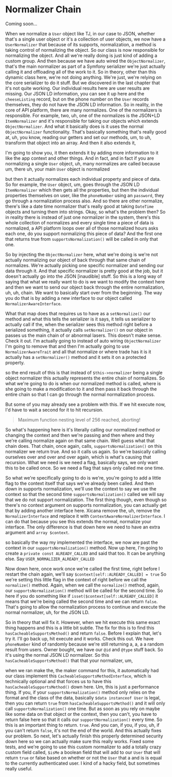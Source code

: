 # Normalizer Chain

Coming soon...

When we normalize a `User` object like TJ, in our case to JSON, whether that's a single
user object or it's a collection of user objects, we now have a `UserNormalizer` that
because of its supports, normalization, a method is taking control of normalizing the
object. So our class is now responsible for normalizing the object. And all we're
really doing is just kind of adding a custom group. And then because we have auto
wired the `ObjectNormalizer`, that's the main normalizer as part of a Symfony
serializer we're just actually calling it and offloading all of the work to it. So in
theory, other than this dynamic class here, we're not doing anything. We're just,
we're relying on the core serializer to do it stuff. But we discovered in the last
chapter that it's not quite working. Our individual results here are user results are
missing. Our JSON LD information, you can see it up here and the `cheeseListing`
record, but on the phone number on the `User` records themselves, they do not have the
JSON LD information. So in reality, in the core of API platform, there are many
normalizes. One of the normalizers is responsible. For example, two, uh, one
of the normalizes is the JSON+LD `ItemNormalizer` and it's responsible for taking our
objects which extends `ObjectNormalizer`. And what it basically does is it uses the
normal `ObjectNormalizer` functionality. That's basically something that's really good
at, uh, you know, reading our getters and set our methods, um, to uh, transform that
object into an array. And then it also extends it,

I'm going to show you, it then extends it by adding more information to it like the
app context and other things. And in fact, and in fact if you are normalizing a
single `User` object, uh, many normalizes are called because um, there uh, your main
`User` object is normalized

but then it actually normalizes each individual property and piece of data. So for
example, the `User` object, um, goes through the JSON LD `ItemNormalizer` which then
gets all the properties, but then the individual properties themselves on user, like
the `phoneNumber` using an `password`, they go through a normalization process also. And
so there are other normalize, there's like a date time normalizer that's really good
at taking `DateTime` objects and turning them into strings. Okay, so what's the
problem then? So in reality there is instead of just one normalizer in the system,
there's this whole collection of normalizes and every single time a piece of data is
normalized, a API platform loops over all of those normalized hours asks each one, do
you support normalizing this piece of data? And the first one that returns true from
`supportsNormalization()` will be called in only that one.

So by injecting the `ObjectNormalizer` here, what we're doing is we're not actually
normalizing our object of back through that same chain of normalizes. We're actually
picking one specific normalizer and sending our data through it. And that specific
normalizer is pretty good at the job, but it doesn't actually go into the JSON
[inaudible] stuff. So this is a long way of saying that what we really want to do is
we want to modify the context here and then we want to send our object back through
the entire normalization, uh, uh, chain. We want to basically start over from the
beginning. The way you do that is by adding a new interface to our object called
`NormalizerAwareInterface`.

What that map does that requires us to have as a `setNormalize()` our method and what
this tells the serializer is it says, it tells us serializer to actually call if the,
when the serializer sees this method right before a serialized something, it actually
calls `setNormalizer()` on our object in passes us the main chain of or abnormal lasers.
This doesn't make sense. Check it out. I'm actually going to instead of auto wiring
`ObjectNormalizer` I'm going to remove that and then I'm actually going to use
`NormalizerAwareTrait` and all that normalize or where trade has it is it actually
has a `setNormalizer()` method and it sets it on a protected property.

so the end result of this is that instead of `$this->normalizer` being a single object
normalizer this actually represents the entire chain of normalizes. So what we're
going to do is when our normalized method is called, where is she going to make a
modification to it and then pass it back through the entire chain so that I can go
through the normal normalization process.

But some of you may already see a problem with this. If we hit execute now, I'd have
to wait a second for it to hit recursion. 

> Maximum function nesting level of 256 reached, aborting!

So what's happening here is it's literally calling our normalized
method or changing the context and then we're passing and then where and they we're
calling normalize again on that same chain. Well guess what that chain does. That
chain, once again, calls, `supportsNormalization()` on this normalizer we return true.
And so it calls us again. So we're basically calling ourselves over and over and over
again, which is what's causing that recursion. What we need is we need a flag,
basically says, we only want this to be called once. So we need a flag that says only
called me one time.

So what we're specifically going to do is we're, you're going to add a little flag to
the context itself that says we've already been called. And then down in supports
normalization, we'll use the context to say we use the context so that the second
time `supportsNormalization()` called we will say that we do not support normalization.
The first thing though, even though so there's no context argument on supports
normalization, you can actually get that by adding another interface here. Xicana
remove the, uh, remove the `NormalizerInterface` and replace it with 
`ContextAwareNormalizerInterface`. I can do that because you see this extends the normal,
normalize your interface. The only difference is that down here we need to have an
extra argument and `array $context`.

so basically the way my implemented the interface, we now are past the context in our
`supportsNormalization()` method. Now up here, I'm going to create a 
`private const ALREADY_CALLED` and said that too. It can be anything else. 
Say `USER_NORMALIZER_ALREADY_CALLED`

Now down here, once work once we're called the first time, right before I restart the
chain again, we'll say `$context[self::ALREADY_CALLED] = true`
So we're setting this little flag in the context of right before we
call the `normalize()` method. Again, when we call the `normalize()` method, again, our
`supportsNormalization()` method will be called for the second time. So here if you do
something like if `isset($context[self::ALREADY_CALLED]` it means that we're being
called the second time and we can return `false`. That's going to allow the
normalization process to continue and execute the normal normalizer, uh, for the JSON
LD.

So in theory that will fix it. However, when we hit execute this same exact thing
happens and this is a little bit subtle. The fix for this is to find this 
`hasCacheableSupportsMethod()` and return `false`. Before I explain that, let's try it. I'll
go back up, hit execute and it works. Check this out. We have `phoneNumber` kind of
randomly because we're still returning a, a, a a random result from users. Owner
bought, we have our `@id` and `@type` stuff back. So it's using the normal JSON LD
normalizer. So this `hasCacheableSupportsMethod()` that that your normalizer, um,

when we ran make the, the maker command for this, it automatically had our class
implement this `CacheableSupportsMethodInterface`, which is technically optional and
that forces us to have this `hasCacheableSupportsMethod()` down here. Um, this is
just a performance thing. If you, if your `supportsNormalization()` method only relies
on the format and the class of the data, basically `$data instanceof User` is legal,
then you can return `true` from `hasCacheableSupportsMethod()` and it will only call
`supportsNormalization()` one time. But as soon as you rely on maybe like some data on
that object or the context, then you can't, you have to return false here so that it
calls our `supportNormalization()` every time. So this is an important thing to return.
`true`. And you can, if you, if you, uh, if you can't return `false`, it's not the end of
the world. And this actually fixes our problem. So next, let's actually finish this
properly determined security down here so we can actually make sure this really
works. Fixed some tests, and we're going to use this custom normalizer to add a
totally crazy custom field called, `$isMe` a boolean field that will add to our `User`
that will return `true` or false based on whether or not the `User` that a and is is
equal to the currently authenticated user. I kind of a hacky field, but sometimes
really useful.